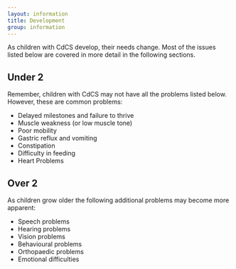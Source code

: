 ```yaml
---
layout: information
title: Development
group: information
---
```


As children with CdCS develop, their needs change. Most of the issues listed below are covered in more detail in the following sections.

## Under 2

Remember, children with CdCS may not have all the problems listed below. However, these are common problems:

* Delayed milestones and failure to thrive
* Muscle weakness (or low muscle tone)
* Poor mobility
* Gastric reflux and vomiting
* Constipation
* Difficulty in feeding
* Heart Problems

## Over 2

As children grow older the following additional problems may become more apparent:

* Speech problems
* Hearing problems
* Vision problems
* Behavioural problems
* Orthopaedic problems
* Emotional difficulties
